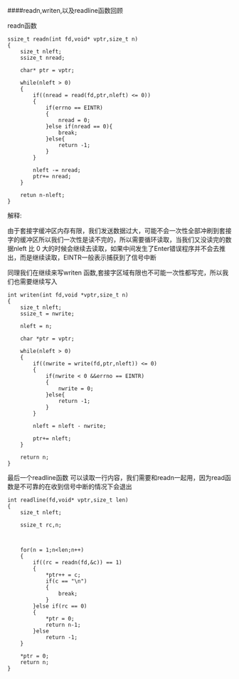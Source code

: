 ####readn,writen,以及readline函数回顾

readn函数

	ssize_t readn(int fd,void* vptr,size_t n)
	{
		size_t nleft;
		ssize_t nread;
		
		char* ptr = vptr;

		while(nleft > 0)
		{
			if((nread = read(fd,ptr,nleft) <= 0))
			{
				if(errno == EINTR)
				{
					nread = 0;
				}else if(nread == 0){
					break;
				}else{
					return -1;
				}
			}

			nleft -= nread;
			ptr+= nread;
		}

		retun n-nleft;
	}

解释:

由于套接字缓冲区内存有限，我们发送数据过大，可能不会一次性全部冲刷到套接字的缓冲区所以我们一次性是读不完的，所以需要循环读取，当我们又没读完的数据nleft 比 0 大的时候会继续去读取，如果中间发生了Enter错误程序并不会去推出，而是继续读取，EINTR一般表示捕获到了信号中断

同理我们在继续来写writen 函数,套接字区域有限也不可能一次性都写完，所以我们也需要继续写入


 	int writen(int fd,void *vptr,size_t n)
	{
		size_t nleft;
		ssize_t = nwrite;

		nleft = n;

		char *ptr = vptr;
		
		while(nleft > 0)
		{
			if((nwrite = write(fd,ptr,nleft)) <= 0)
			{
				if(nwrite < 0 &&errno == EINTR)
				{
					nwrite = 0;
				}else{
					return -1;
				}
			}

			nleft = nleft - nwrite;

			ptr+= nleft;
		}

		return n;
	}

最后一个readline函数 可以读取一行内容，我们需要和readn一起用，因为read函数是不可靠的在收到信号中断的情况下会退出

	int readline(fd,void* vptr,size_t len)
	{
		size_t nleft;

		ssize_t rc,n;

		

		for(n = 1;n<len;n++)
		{
			if((rc = readn(fd,&c)) == 1)
			{
				*ptr++ = c;
				if(c == "\n")
				{
					break;
				}
			}else if(rc == 0)
			{
				*ptr = 0;
				return n-1;
			}else
				return -1;
		}

		*ptr = 0;
		return n;
	}